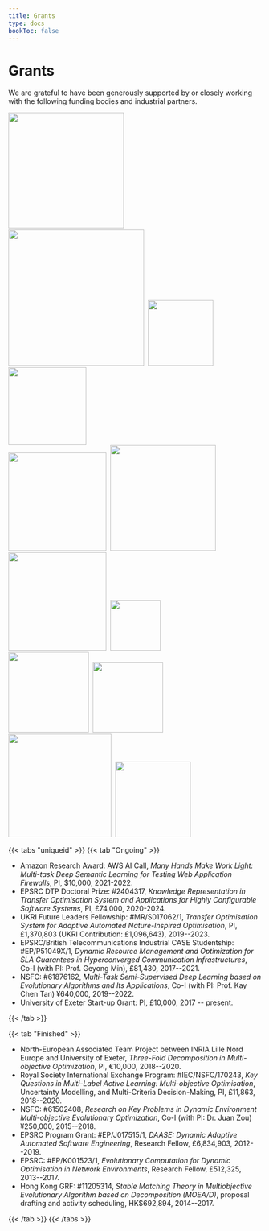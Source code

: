 ```yaml
---
title: Grants
type: docs
bookToc: false
---
```


# Grants

<link rel="stylesheet" href="/academicons/academicons-1.9.0/css/academicons.min.css"/>
<link rel="stylesheet" href="https://maxcdn.bootstrapcdn.com/font-awesome/4.4.0/css/font-awesome.min.css">
<head>
<script src='https://kit.fontawesome.com/a076d05399.js' crossorigin='anonymous'></script>
<link rel="stylesheet" href="https://fonts.googleapis.com/icon?family=Material+Icons">
<link rel="stylesheet" href="https://cdnjs.cloudflare.com/ajax/libs/font-awesome/4.7.0/css/font-awesome.min.css">
</head>

<style>
hr.dashed {
  border-top: 1px dashed #bbb;
}

.grid-container {
  display: grid;
  grid-template-columns: 40% 60%;
  grid-gap: 5px;
  background-color: transparent;
  padding: 5px;
}
</style>

We are grateful to have been generously supported by or closely working with the following funding bodies and industrial partners.

 <img src="/media/ukri.png" width="230">&nbsp; <img src="/media/epsrc.png" width="270">&nbsp; <img src="/media/ara.png" width="130">&nbsp; <img src="/media/rs3.jpeg" width="155"><br>
 <img src="/media/uoe.gif" width="195">&nbsp; <img src="/media/rgc.jpg" width="210">&nbsp; <img src="/media/inria.png" width="195">&nbsp; <img src="/media/nsfc.jpeg" width="100"></br>
   <img src="/media/sww.png" width="160">&nbsp; <img src="/media/wpa.jpeg" width="140"> <img src="/media/dashboard.png" width="205">&nbsp; <img src="/media/bt.png" width="150"> 

{{< tabs "uniqueid" >}}
{{< tab "Ongoing" >}}

- Amazon Research Award: AWS AI Call, _Many Hands Make Work Light: Multi-task Deep Semantic Learning for Testing Web Application Firewalls_, PI, $10,000, 2021-2022.
- EPSRC DTP Doctoral Prize: #2404317, _Knowledge Representation in Transfer Optimisation System and Applications for Highly Configurable Software Systems_, PI, &pound;74,000, 2020-2024.
- UKRI Future Leaders Fellowship: #MR/S017062/1, _Transfer Optimisation System for Adaptive Automated Nature-Inspired Optimisation_, PI, &pound;1,370,803 (UKRI Contribution: &pound;1,096,643), 2019--2023.
- EPSRC/British Telecommunications Industrial CASE Studentship: #EP/P51049X/1, _Dynamic Resource Management and Optimization for SLA Guarantees in Hyperconverged Communication Infrastructures_, Co-I (with PI: Prof. Geyong Min), &pound;81,430, 2017--2021.
- NSFC: #61876162, _Multi-Task Semi-Supervised Deep Learning based on Evolutionary Algorithms and Its Applications_, Co-I (with PI: Prof. Kay Chen Tan) &yen;640,000, 2019--2022.
- University of Exeter Start-up Grant: PI, &pound;10,000, 2017 -- present.

{{< /tab >}}

{{< tab "Finished" >}}

- North-European Associated Team Project between INRIA Lille Nord Europe and University of Exeter, _Three-Fold Decomposition in Multi-objective Optimization_, PI, &euro;10,000, 2018--2020.
- Royal Society International Exchange Program: #IEC/NSFC/170243, _Key Questions in Multi-Label Active Learning: Multi-objective Optimisation_, Uncertainty Modelling, and Multi-Criteria Decision-Making, PI, &pound;11,863, 2018--2020.
- NSFC: #61502408, _Research on Key Problems in Dynamic Environment Multi-objective Evolutionary Optimization_, Co-I (with PI: Dr. Juan Zou) &yen;250,000, 2015--2018.
- EPSRC Program Grant: #EP/J017515/1, _DAASE: Dynamic Adaptive Automated Software Engineering_, Research Fellow, &pound;6,834,903, 2012--2019.
- EPSRC: #EP/K001523/1, _Evolutionary Computation for Dynamic Optimisation in Network Environments_, Research Fellow, &pound;512,325, 2013--2017.
- Hong Kong GRF: #11205314, _Stable Matching Theory in Multiobjective Evolutionary Algorithm based on Decomposition (MOEA/D)_, proposal drafting and activity scheduling, HK$692,894, 2014--2017.

{{< /tab >}}
{{< /tabs >}}
